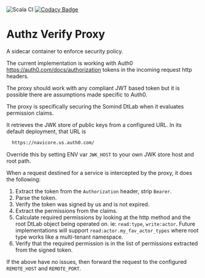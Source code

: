 ![Scala CI](https://github.com/SoMind/authz-verify-proxy/workflows/Scala%20CI/badge.svg)
[![Codacy Badge](https://api.codacy.com/project/badge/Grade/28b0aa92bec148f49bd77a9a5a8e38e2)](https://app.codacy.com/gh/SoMind/authz-verify-proxy?utm_source=github.com&utm_medium=referral&utm_content=SoMind/authz-verify-proxy&utm_campaign=Badge_Grade_Dashboard)

Authz Verify Proxy
===========

A sidecar container to enforce security policy.

The current implementation is working with Auth0 <https://auth0.com/docs/authorization> tokens in the incoming
request http headers.

The proxy should work with any compliant JWT based token but it is possible there are assumptions made
specific to Auth0.

The proxy is specifically securing the Somind DtLab when it evaluates permission claims.

It retrieves the JWK store of public keys from a configured URL.  In its default deployment, that URL is

```bash
  https://navicore.us.auth0.com/
```

Override this by setting ENV var `JWK_HOST` to your own JWK store host and root path.

When a request destined for a service is intercepted by the proxy, it does the following:

1.  Extract the token from the `Authorization` header, strip `Bearer`.
2.  Parse the token.
3.  Verify the token was signed by us and is not expired.
4.  Extract the permissions from the claims.
5.  Calculate required permissions by looking at the http method and the root DtLab object being operated on.  ie: `read:type`, `write:actor`.  Future implementations will support `read:actor.my_fav_actor_types` where root type works like a multi-tenant namespace.
6.  Verify that the required permission is in the list of permissions extracted from the signed token.

If the above have no issues, then forward the request to the configured `REMOTE_HOST` and `REMOTE_PORT`.
